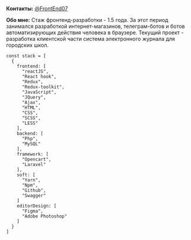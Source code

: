 **Контакты:** [@FrontEnd07](https://t.me/FrontEnd07)

**Обо мне:**  Стаж фронтенд-разработки - 1.5 года. За этот период занимался разработкой интернет-магазинов, телеграм-ботов и ботов автоматизирующих действия человека в браузере. Текущий проект - разработка клиентской части система электронного журнала для городских школ.




```
const stack = [
  {
    frontend: [
      "reactJS", 
      "React hook", 
      "Redux", 
      "Redux-toolkit", 
      "JavaScript", 
      "JQuery", 
      "Ajax", 
      "HTML", 
      "CSS",
      "SCSS",
      "LESS"
    ],
    backend: [
      "Php",
      "MySQL"
    ],
    framework: [
      "Opencart",
      "Laravel"
    ],
    soft: [
      "Yarn",
      "Npm",
      "Github",
      "Swagger"
    ]
    editorDesign: [
      "Figma",
      "Adobe Photoshop"
    ]
  }
]
```
